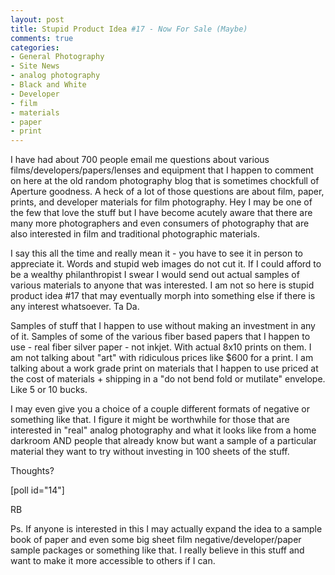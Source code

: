 ```yaml
---
layout: post
title: Stupid Product Idea #17 - Now For Sale (Maybe)
comments: true
categories:
- General Photography
- Site News
- analog photography
- Black and White
- Developer
- film
- materials
- paper
- print
---
```

I have had about 700 people email me questions about various films/developers/papers/lenses and equipment that I happen to comment on here at the old random photography blog that is sometimes chockfull of Aperture goodness. A heck of a lot of those questions are about film, paper, prints, and developer materials for film photography. Hey I may be one of the few that love the stuff but I have become acutely aware that there are many more photographers and even consumers of photography that are also interested in film and traditional photographic materials.

I say this all the time and really mean it - you have to see it in person to appreciate it. Words and stupid web images do not cut it. If I could afford to be a wealthy philanthropist I swear I would send out actual samples of various materials to anyone that was interested. I am not so here is stupid product idea #17 that may eventually morph into something else if there is any interest whatsoever. Ta Da.

Samples of stuff that I happen to use without making an investment in any of it. Samples of some of the various fiber based papers that I happen to use - real fiber silver paper - not inkjet. With actual 8x10 prints on them. I am not talking about "art" with ridiculous prices like $600 for a print. I am talking about a work grade print on materials that I happen to use priced at the cost of materials + shipping in a "do not bend fold or mutilate" envelope. Like 5 or 10 bucks.

I may even give you a choice of a couple different formats of negative or something like that. I figure it might be worthwhile for those that are interested in "real" analog photography and what it looks like from a home darkroom AND people that already know but want a sample of a particular material they want to try without investing in 100 sheets of the stuff.

Thoughts?

[poll id="14"]

RB

Ps. If anyone is interested in this I may actually expand the idea to a sample book of paper and even some big sheet film negative/developer/paper sample packages or something like that. I really believe in this stuff and want to make it more accessible to others if I can.